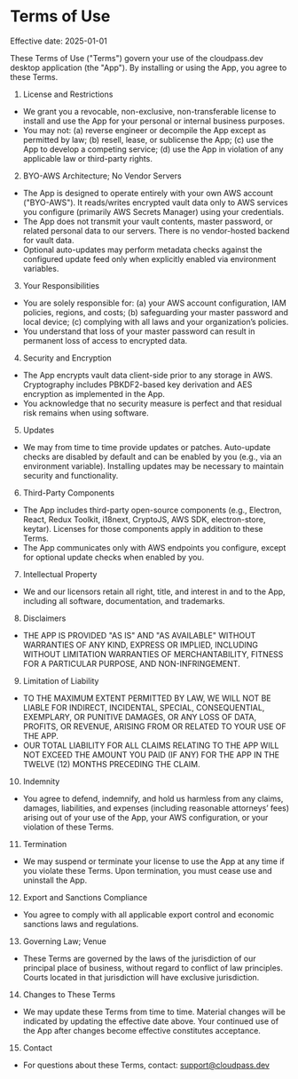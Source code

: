 # Terms of Use

Effective date: 2025-01-01

These Terms of Use ("Terms") govern your use of the cloudpass.dev desktop application (the "App"). By installing or using the App, you agree to these Terms.

1. License and Restrictions
- We grant you a revocable, non-exclusive, non-transferable license to install and use the App for your personal or internal business purposes.
- You may not: (a) reverse engineer or decompile the App except as permitted by law; (b) resell, lease, or sublicense the App; (c) use the App to develop a competing service; (d) use the App in violation of any applicable law or third-party rights.

2. BYO-AWS Architecture; No Vendor Servers
- The App is designed to operate entirely with your own AWS account ("BYO-AWS"). It reads/writes encrypted vault data only to AWS services you configure (primarily AWS Secrets Manager) using your credentials.
- The App does not transmit your vault contents, master password, or related personal data to our servers. There is no vendor-hosted backend for vault data.
- Optional auto-updates may perform metadata checks against the configured update feed only when explicitly enabled via environment variables.

3. Your Responsibilities
- You are solely responsible for: (a) your AWS account configuration, IAM policies, regions, and costs; (b) safeguarding your master password and local device; (c) complying with all laws and your organization’s policies.
- You understand that loss of your master password can result in permanent loss of access to encrypted data.

4. Security and Encryption
- The App encrypts vault data client-side prior to any storage in AWS. Cryptography includes PBKDF2-based key derivation and AES encryption as implemented in the App.
- You acknowledge that no security measure is perfect and that residual risk remains when using software.

5. Updates
- We may from time to time provide updates or patches. Auto-update checks are disabled by default and can be enabled by you (e.g., via an environment variable). Installing updates may be necessary to maintain security and functionality.

6. Third-Party Components
- The App includes third-party open-source components (e.g., Electron, React, Redux Toolkit, i18next, CryptoJS, AWS SDK, electron-store, keytar). Licenses for those components apply in addition to these Terms.
- The App communicates only with AWS endpoints you configure, except for optional update checks when enabled by you.

7. Intellectual Property
- We and our licensors retain all right, title, and interest in and to the App, including all software, documentation, and trademarks.

8. Disclaimers
- THE APP IS PROVIDED "AS IS" AND "AS AVAILABLE" WITHOUT WARRANTIES OF ANY KIND, EXPRESS OR IMPLIED, INCLUDING WITHOUT LIMITATION WARRANTIES OF MERCHANTABILITY, FITNESS FOR A PARTICULAR PURPOSE, AND NON-INFRINGEMENT.

9. Limitation of Liability
- TO THE MAXIMUM EXTENT PERMITTED BY LAW, WE WILL NOT BE LIABLE FOR INDIRECT, INCIDENTAL, SPECIAL, CONSEQUENTIAL, EXEMPLARY, OR PUNITIVE DAMAGES, OR ANY LOSS OF DATA, PROFITS, OR REVENUE, ARISING FROM OR RELATED TO YOUR USE OF THE APP.
- OUR TOTAL LIABILITY FOR ALL CLAIMS RELATING TO THE APP WILL NOT EXCEED THE AMOUNT YOU PAID (IF ANY) FOR THE APP IN THE TWELVE (12) MONTHS PRECEDING THE CLAIM.

10. Indemnity
- You agree to defend, indemnify, and hold us harmless from any claims, damages, liabilities, and expenses (including reasonable attorneys’ fees) arising out of your use of the App, your AWS configuration, or your violation of these Terms.

11. Termination
- We may suspend or terminate your license to use the App at any time if you violate these Terms. Upon termination, you must cease use and uninstall the App.

12. Export and Sanctions Compliance
- You agree to comply with all applicable export control and economic sanctions laws and regulations.

13. Governing Law; Venue
- These Terms are governed by the laws of the jurisdiction of our principal place of business, without regard to conflict of law principles. Courts located in that jurisdiction will have exclusive jurisdiction.

14. Changes to These Terms
- We may update these Terms from time to time. Material changes will be indicated by updating the effective date above. Your continued use of the App after changes become effective constitutes acceptance.

15. Contact
- For questions about these Terms, contact: support@cloudpass.dev
